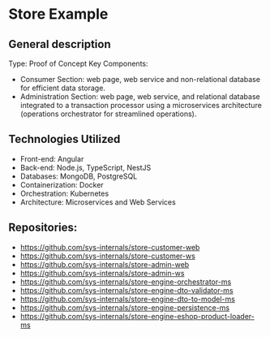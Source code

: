 # Store Example

## General description
Type: Proof of Concept
Key Components:
- Consumer Section: web page, web service and non-relational database for efficient data storage.
- Administration Section: web page, web service, and relational database integrated to a transaction processor using a microservices architecture (operations orchestrator for streamlined operations).

## Technologies Utilized
- Front-end: Angular
- Back-end: Node.js, TypeScript, NestJS
- Databases: MongoDB, PostgreSQL
- Containerization: Docker
- Orchestration: Kubernetes
- Architecture: Microservices and Web Services

## Repositories:

- https://github.com/sys-internals/store-customer-web
- https://github.com/sys-internals/store-customer-ws
- https://github.com/sys-internals/store-admin-web
- https://github.com/sys-internals/store-admin-ws
- https://github.com/sys-internals/store-engine-orchestrator-ms
- https://github.com/sys-internals/store-engine-dto-validator-ms
- https://github.com/sys-internals/store-engine-dto-to-model-ms
- https://github.com/sys-internals/store-engine-persistence-ms
- https://github.com/sys-internals/store-engine-eshop-product-loader-ms
